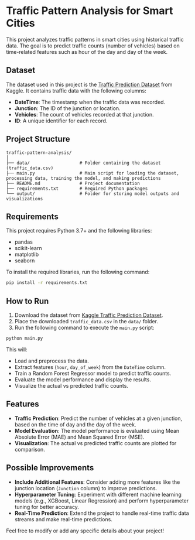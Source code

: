 
# Traffic Pattern Analysis for Smart Cities

This project analyzes traffic patterns in smart cities using historical traffic data. The goal is to predict traffic counts (number of vehicles) based on time-related features such as hour of the day and day of the week.

## Dataset

The dataset used in this project is the [Traffic Prediction Dataset](https://www.kaggle.com/datasets/fedesoriano/traffic-prediction-dataset) from Kaggle. It contains traffic data with the following columns:
- **DateTime**: The timestamp when the traffic data was recorded.
- **Junction**: The ID of the junction or location.
- **Vehicles**: The count of vehicles recorded at that junction.
- **ID**: A unique identifier for each record.

## Project Structure

```
traffic-pattern-analysis/
│
├── data/                   # Folder containing the dataset (traffic_data.csv)
├── main.py                 # Main script for loading the dataset, processing data, training the model, and making predictions
├── README.md               # Project documentation
├── requirements.txt        # Required Python packages
└── output/                 # Folder for storing model outputs and visualizations
```

## Requirements

This project requires Python 3.7+ and the following libraries:

- pandas
- scikit-learn
- matplotlib
- seaborn

To install the required libraries, run the following command:

```bash
pip install -r requirements.txt
```

## How to Run

1. Download the dataset from [Kaggle Traffic Prediction Dataset](https://www.kaggle.com/datasets/fedesoriano/traffic-prediction-dataset).
2. Place the downloaded `traffic_data.csv` in the `data/` folder.
3. Run the following command to execute the `main.py` script:

```bash
python main.py
```

This will:
- Load and preprocess the data.
- Extract features (`hour`, `day_of_week`) from the `DateTime` column.
- Train a Random Forest Regressor model to predict traffic counts.
- Evaluate the model performance and display the results.
- Visualize the actual vs predicted traffic counts.

## Features

- **Traffic Prediction**: Predict the number of vehicles at a given junction, based on the time of day and the day of the week.
- **Model Evaluation**: The model performance is evaluated using Mean Absolute Error (MAE) and Mean Squared Error (MSE).
- **Visualization**: The actual vs predicted traffic counts are plotted for comparison.

## Possible Improvements

- **Include Additional Features**: Consider adding more features like the junction location (`Junction` column) to improve predictions.
- **Hyperparameter Tuning**: Experiment with different machine learning models (e.g., XGBoost, Linear Regression) and perform hyperparameter tuning for better accuracy.
- **Real-Time Prediction**: Extend the project to handle real-time traffic data streams and make real-time predictions.


Feel free to modify or add any specific details about your project!
